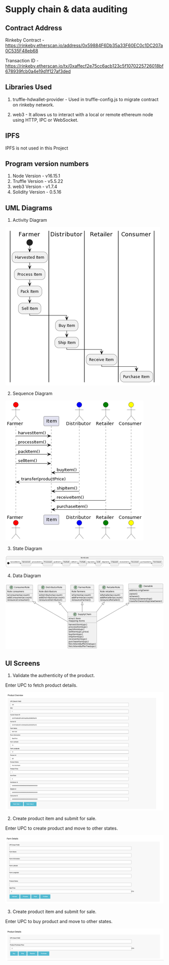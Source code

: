 # Supply chain & data auditing

## Contract Address

Rinkeby Contract - https://rinkeby.etherscan.io/address/0x59884F6Db35a33F60EC0c1DC207a0C535F48eb68

Transaction ID - https://rinkeby.etherscan.io/tx/0xaffecf2e75cc6acb123c5f1070225726018bf678939fcb0a4e19d1f127af3ded

## Libraries Used

1. truffle-hdwallet-provider - Used in truffle-config.js to migrate contract on rinkeby network.

2. web3 - It allows us to interact with a local or remote ethereum node using HTTP, IPC or WebSocket.

## IPFS

IPFS is not used in this Project

## Program version numbers

1. Node Version - v16.15.1
2. Truffle Version - v5.5.22
3. web3 Version - v1.7.4
4. Solidity Version - 0.5.16

## UML Diagrams

1. Activity Diagram

![Activity Diagram](images/ActivityDiagram.png)

2. Sequence Diagram

![Sequence Diagram](images/SequenceDiagram.png)

3. State Diagram 

![State Diagram](images/StateDiagram.png)

4. Data Diagram

![Data Diagram](images/DataDiagram.png)

## UI Screens

1. Validate the authenticity of the product.

Enter UPC to fetch product details.

![Get Item Image](images/ValidateProduct.png)

2. Create product item and submit for sale.

Enter UPC to create product and move to other states.

![Get Item Image](images/CreateProduct.png)

3. Create product item and submit for sale.

Enter UPC to buy product and move to other states.

![Get Item Image](images/BuyProduct.png)
